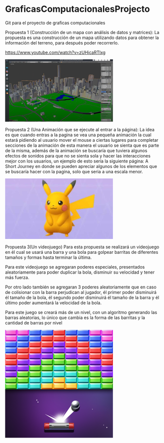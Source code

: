 # GraficasComputacionalesProjecto
Git para el proyecto de graficas computacionales

Propuesta 1 (Construcción de un mapa con análisis de datos y matrices):
La propuesta es una construcción de un mapa utilizando datos para obtener la información del terreno, para después poder recorrerlo.

https://www.youtube.com/watch?v=zUHicaRTlxg

<p>
  <img src="img\Mapa.png" width="350" alt="accessibility text">
</p>


Propuesta 2 (Una Animación que se ejecute al entrar a la página):
La idea es que cuando entras a la pagina se vea una pequeña animación la cual estará pidiendo al usuario mover el mouse a ciertas lugares para completar secciones de la animación de esta manera el usuario se sienta que es parte de la misma, además de la animación se buscaría que tuviera algunos efectos de sonidos para que no se sienta sola y hacer las interacciones mejor con los usuarios, un ejemplo de esto sería la siguiente página: A Short Journey en donde se pueden apreciar algunos de los elementos que se buscaría hacer con la pagina, solo que seria a una escala menor.

<p>
  <img src="img\pikachu.jpg" width="350" alt="accessibility text">
</p>


Propuesta 3(Un videojuego)
Para esta propuesta se realizará un videojuego en él cual se usará una barra y una bola para golpear barritas de diferentes tamaños y formas hasta terminar la última.

Para este videojuego se agregaran poderes especiales, presentados aleatoriamente para poder duplicar la bola, disminuir su velocidad y tener más fuerza.

Por otro lado también se agregaran 3 poderes aleatoriamente que en caso de colisionar con la barra perjudican al jugador, él primer poder disminuirá él tamaño de la bola, él segundo poder disminuirá él tamaño de la barra y él último poder aumentará la velocidad de la bola.

Para este juego se creará más de un nivel, con un algoritmo generando las barras aleatorias, lo único que cambia es la forma de las barritas y la cantidad de barras por nivel

<p>
  <img src="img\ladrillo.png" width="350" alt="accessibility text">
</p>

